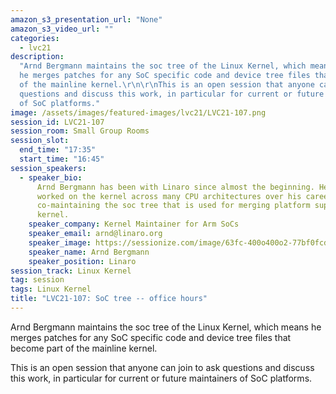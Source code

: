 ```yaml
---
amazon_s3_presentation_url: "None"
amazon_s3_video_url: ""
categories:
  - lvc21
description:
  "Arnd Bergmann maintains the soc tree of the Linux Kernel, which means
  he merges patches for any SoC specific code and device tree files that become part
  of the mainline kernel.\r\n\r\nThis is an open session that anyone can join to ask
  questions and discuss this work, in particular for current or future maintainers
  of SoC platforms."
image: /assets/images/featured-images/lvc21/LVC21-107.png
session_id: LVC21-107
session_room: Small Group Rooms
session_slot:
  end_time: "17:35"
  start_time: "16:45"
session_speakers:
  - speaker_bio:
      Arnd Bergmann has been with Linaro since almost the beginning. He's
      worked on the kernel across many CPU architectures over his career is and currently
      co-maintaining the soc tree that is used for merging platform support into the
      kernel.
    speaker_company: Kernel Maintainer for Arm SoCs
    speaker_email: arnd@linaro.org
    speaker_image: https://sessionize.com/image/63fc-400o400o2-77bf0fcd-05a0-4759-9ccc-7e9f2c03d29f.jpg
    speaker_name: Arnd Bergmann
    speaker_position: Linaro
session_track: Linux Kernel
tag: session
tags: Linux Kernel
title: "LVC21-107: SoC tree -- office hours"
---
```


Arnd Bergmann maintains the soc tree of the Linux Kernel, which means he merges patches for any SoC specific code and device tree files that become part of the mainline kernel.

This is an open session that anyone can join to ask questions and discuss this work, in particular for current or future maintainers of SoC platforms.
